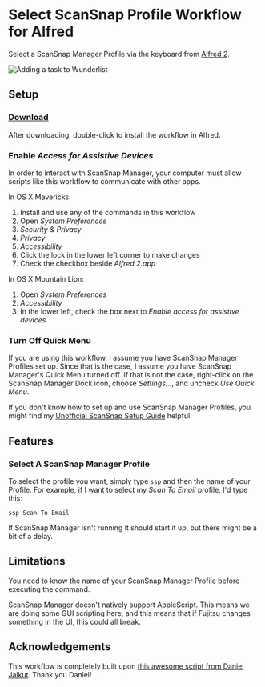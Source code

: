 Select ScanSnap Profile Workflow for Alfred
==========================

Select a ScanSnap Manager Profile via the keyboard from [Alfred 2](http://www.alfredapp.com/).

![Adding a task to Wunderlist](https://raw.github.com/idpaterson/alfred-wunderlist-workflow/gh-pages/images/screenshots/add_task_to_list.jpg)

Setup
-----

### [Download](https://github.com/brooksduncan/alfred-scansnap-workflow/raw/master/SelectScanSnapManagerProfile.alfredworkflow)

After downloading, double-click to install the workflow in Alfred. 

### Enable *Access for Assistive Devices*
In order to interact with ScanSnap Manager, your computer must allow scripts like this workflow to communicate with other apps.

In OS X Mavericks:

1. Install and use any of the commands in this workflow
2. Open *System Preferences*
3. *Security & Privacy*
4. *Privacy*
5. *Accessibility*
6. Click the lock in the lower left corner to make changes
7. Check the checkbox beside *Alfred 2.app* 

In OS X Mountain Lion:

1. Open *System Preferences*
2. *Accessibility*
3. In the lower left, check the box next to *Enable access for assistive devices*

### Turn Off Quick Menu

If you are using this workflow, I assume you have ScanSnap Manager Profiles set up. Since that is the case, I assume you have ScanSnap Manager's Quick Menu turned off. If that is not the case, right-click on the ScanSnap Manager Dock icon, choose *Settings…*, and uncheck *Use Quick Menu*.

If you don't know how to set up and use ScanSnap Manager Profiles, you might find my [Unofficial ScanSnap Setup Guide](http://www.documentsnap.com/unofficial-scansnap-setup-guide/) helpful.
 
Features
--------

### Select A ScanSnap Manager Profile

To select the profile you want, simply type `ssp` and then the name of your Profile. For example, if I want to select my *Scan To Email* profile, I'd type this:

	ssp Scan To Email

If ScanSnap Manager isn't running it should start it up, but there might be a bit of a delay.


Limitations
-----------

You need to know the name of your ScanSnap Manager Profile before executing the command.

ScanSnap Manager doesn't natively support AppleScript. This means we are doing some GUI scripting here, and this means that if Fujitsu changes something in the UI, this could all break.

Acknowledgements
----------------

This workflow is completely built upon [this awesome script from Daniel Jalkut](https://gist.github.com/redsweater/1281540). Thank you Daniel!
